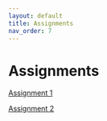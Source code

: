 ```yaml
---
layout: default
title: Assignments
nav_order: 7
---
```

# Assignments

[Assignment 1](../projects/CS324_P1.pdf)

[Assignment 2](../projects/CS324_P2.pdf)

